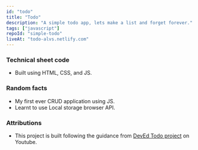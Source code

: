 ```yaml
---
id: "todo"
title: "Todo"
description: "A simple todo app, lets make a list and forget forever."
tags: ["javascript"]
repoId: "simple-todo"
liveAt: "todo-alvs.netlify.com"
---
```


### Technical sheet code

-   Built using HTML, CSS, and JS.

### Random facts

-   My first ever CRUD application using JS.
-   Learnt to use Local storage browser API.

### Attributions

-   This project is built following the guidance from [DevEd Todo project](https://www.youtube.com/watch?v=Ttf3CEsEwMQ) on Youtube.
